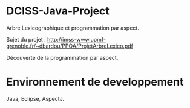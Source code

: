 # DCISS-Java-Project
Arbre Lexicographique et programmation par aspect.

Sujet du projet : http://imss-www.upmf-grenoble.fr/~dbardou/PPOA/ProjetArbreLexico.pdf

Découverte de la programmation par aspect.


# Environnement de developpement 
Java, Eclipse, AspectJ.
